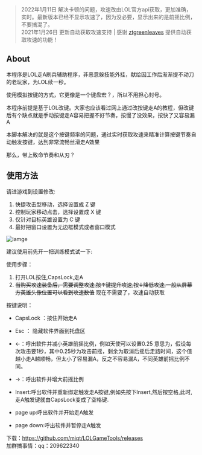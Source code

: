 > 2022年1月11日 解决卡顿的问题，攻速改由LOL官方api获取，更加准确，实时。最新版本已经不显示攻速了，因为没必要，显示出来的是前摇比例，不要搞混了。  
> 2021年1月26日 更新自动获取攻速支持 | 感谢 [ztgreenleaves](https://github.com/ztgreenleaves) 提供自动获取攻速的功能！

## About

本程序是LOL走A刷兵辅助程序，非恶意躲技能外挂，献给因工作后渐渐提不动刀的老玩家，为LOL续一秒。

使用模拟按键的方式，它更像是一个键盘宏？，所以不用担心封号。

本程序前提是基于LOL改键。大家也应该看过网上通过改按键走A的教程，但改键后有个缺点就是手动按键走A容易把握不好节奏，按慢了没效果，按快了又容易漏A

本脚本解决的就是这个按键频率的问题，通过实时获取攻速来精准计算按键节奏自动触发按键，达到非常流畅丝滑走A效果

那么，带上致命节奏和从刃？

## 使用方法

请进游戏到设置修改:

1. 快捷攻击型移动，选择设置成 Z 键
2. 控制玩家移动点击，选择设置成 X 键
3. 仅针对目标英雄设置为 C 键
4. 最好把窗口设置为无边框模式或者窗口模式

![iamge](image.png)

建议使用前先开一把训练模式试一下:

使用步骤：

1. 打开LOL按住,CapsLock,走A
2. ~~当购买攻速装备后，需要调整攻速,按↑键提升攻速,按↓降低攻速,一般从屏幕方英雄头像位置可以看到攻速数值~~ 现在不需要了，攻速自动获取

按键说明：

- CapsLock ：按住开始走A

- Esc ： 隐藏软件界面到托盘区

- ←：呼出软件并减小英雄前摇比例，例如天使可以设置0.25 意思为，假设每次攻击要1秒，其中0.25秒为攻击前摇，剩余为取消后摇后走路时间，这个值越小走A越顺畅，但太小了容易漏A，反之不容易漏A，不同英雄前摇比例不同。
- →：呼出软件并增大前摇比例

- Insert:呼出软件并重新绑定触发走A按键,例如先按下Insert,然后按空格,此时,走A触发键就由CapsLock变成了空格键.
- page up:呼出软件并开始走A触发
- page down:呼出软件并暂停走A触发

下载：https://github.com/miqt/LOLGameTools/releases   
加群搞事情：qq：209622340


